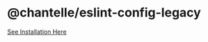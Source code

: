 # @chantelle/eslint-config-legacy
[See Installation Here](https://www.npmjs.com/package/@chantelle/eslint-plugin-chantelle)
